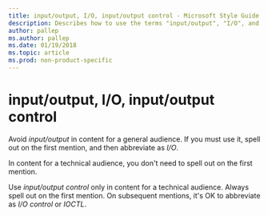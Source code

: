 ```yaml
---
title: input/output, I/O, input/output control - Microsoft Style Guide
description: Describes how to use the terms "input/output", "I/O", and "input/output control" in Microsoft content.
author: pallep
ms.author: pallep
ms.date: 01/19/2018
ms.topic: article
ms.prod: non-product-specific
---
```


# input/output, I/O, input/output control

Avoid *input/output* in content for a general audience. If you must use it, spell out on the first mention, and then abbreviate as *I/O*.

In content for a technical audience, you don't need to spell out on the first mention.

Use *input/output control* only in content for a technical audience. Always spell out on the first mention. On subsequent mentions, it's OK to abbreviate as *I/O control* or *IOCTL*. 
